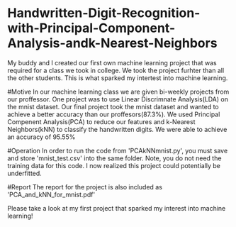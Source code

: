 # Handwritten-Digit-Recognition-with-Principal-Component-Analysis-andk-Nearest-Neighbors
My buddy and I created our first own machine learning project that was required for a class we took in college.
We took the project furhter than all the other students. This is what sparked my intertest into machine learning.

#Motive
In our machine learning  class we are given bi-weekly projects from our proffessor. One project was to use Linear Discrimnate Analysis(LDA) on the mnist dataset. 
Our final project took the mnist dataset and wanted to achieve a better accuracy than our proffesors(87.3%). We used Principal Compenent Analysis(PCA) to reduce our features and k-Nearest Neighbors(kNN) to classify the handwritten digits. We were able to achieve an accuracy of 95.55%

#Operation
In order to run the code from 'PCAkNNmnist.py', you must save and store 'mnist_test.csv' into the same folder. Note, you do not need the training data for this code. I now realized this project could potentially be underfitted. 

#Report
The report for the project is also included as 'PCA_and_kNN_for_mnist.pdf'

Please take a look at my first project that sparked my interest into machine learning! 
